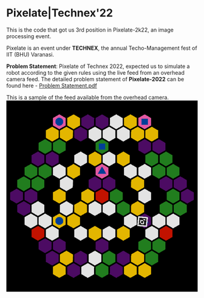 
# Pixelate|Technex'22

This is the code that got us 3rd position in Pixelate-2k22, an image processing event.

Pixelate is an event under **TECHNEX**, the annual Techo-Management fest of IIT (BHU) Varanasi.


**Problem Statement**: Pixelate of Technex 2022, expected us to simulate a robot according to the given rules using the live feed from an overhead camera feed. The detailed problem statement of **Pixelate-2022** can be found here - [Problem Statement.pdf](https://github.com/AnantJain05/Pixelate-22/blob/main/Pixelate_PS.pdf)

This is a sample of the feed available from the overhead camera.
![Sample](https://github.com/AnantJain05/Pixelate-22/blob/main/sample_arena_img.png)
                  
                                                           
                                                        

